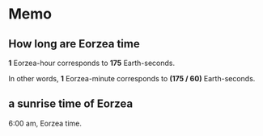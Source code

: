 # Memo

## How long are Eorzea time

**1** Eorzea-hour corresponds to **175** Earth-seconds.

In other words, **1** Eorzea-minute corresponds to **(175 / 60)** Earth-seconds.

## a sunrise time of Eorzea

6:00 am, Eorzea time.
